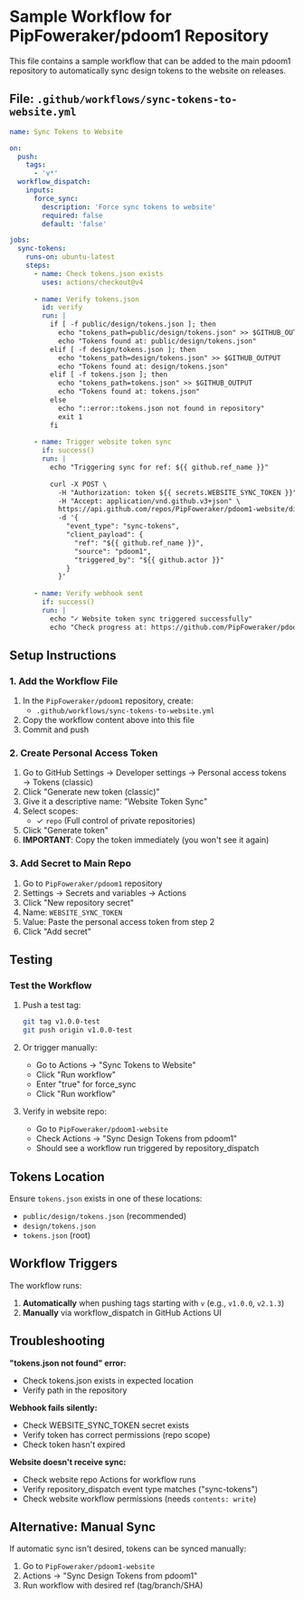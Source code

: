 # Sample Workflow for PipFoweraker/pdoom1 Repository

This file contains a sample workflow that can be added to the main pdoom1 repository to automatically sync design tokens to the website on releases.

## File: `.github/workflows/sync-tokens-to-website.yml`

```yaml
name: Sync Tokens to Website

on:
  push:
    tags:
      - 'v*'
  workflow_dispatch:
    inputs:
      force_sync:
        description: 'Force sync tokens to website'
        required: false
        default: 'false'

jobs:
  sync-tokens:
    runs-on: ubuntu-latest
    steps:
      - name: Check tokens.json exists
        uses: actions/checkout@v4
        
      - name: Verify tokens.json
        id: verify
        run: |
          if [ -f public/design/tokens.json ]; then
            echo "tokens_path=public/design/tokens.json" >> $GITHUB_OUTPUT
            echo "Tokens found at: public/design/tokens.json"
          elif [ -f design/tokens.json ]; then
            echo "tokens_path=design/tokens.json" >> $GITHUB_OUTPUT
            echo "Tokens found at: design/tokens.json"
          elif [ -f tokens.json ]; then
            echo "tokens_path=tokens.json" >> $GITHUB_OUTPUT
            echo "Tokens found at: tokens.json"
          else
            echo "::error::tokens.json not found in repository"
            exit 1
          fi
          
      - name: Trigger website token sync
        if: success()
        run: |
          echo "Triggering sync for ref: ${{ github.ref_name }}"
          
          curl -X POST \
            -H "Authorization: token ${{ secrets.WEBSITE_SYNC_TOKEN }}" \
            -H "Accept: application/vnd.github.v3+json" \
            https://api.github.com/repos/PipFoweraker/pdoom1-website/dispatches \
            -d '{
              "event_type": "sync-tokens",
              "client_payload": {
                "ref": "${{ github.ref_name }}",
                "source": "pdoom1",
                "triggered_by": "${{ github.actor }}"
              }
            }'
            
      - name: Verify webhook sent
        if: success()
        run: |
          echo "✓ Website token sync triggered successfully"
          echo "Check progress at: https://github.com/PipFoweraker/pdoom1-website/actions/workflows/sync-design-tokens.yml"
```

## Setup Instructions

### 1. Add the Workflow File

1. In the `PipFoweraker/pdoom1` repository, create:
   - `.github/workflows/sync-tokens-to-website.yml`
2. Copy the workflow content above into this file
3. Commit and push

### 2. Create Personal Access Token

1. Go to GitHub Settings → Developer settings → Personal access tokens → Tokens (classic)
2. Click "Generate new token (classic)"
3. Give it a descriptive name: "Website Token Sync"
4. Select scopes:
   - ✓ `repo` (Full control of private repositories)
5. Click "Generate token"
6. **IMPORTANT**: Copy the token immediately (you won't see it again)

### 3. Add Secret to Main Repo

1. Go to `PipFoweraker/pdoom1` repository
2. Settings → Secrets and variables → Actions
3. Click "New repository secret"
4. Name: `WEBSITE_SYNC_TOKEN`
5. Value: Paste the personal access token from step 2
6. Click "Add secret"

## Testing

### Test the Workflow

1. Push a test tag:
   ```bash
   git tag v1.0.0-test
   git push origin v1.0.0-test
   ```

2. Or trigger manually:
   - Go to Actions → "Sync Tokens to Website"
   - Click "Run workflow"
   - Enter "true" for force_sync
   - Click "Run workflow"

3. Verify in website repo:
   - Go to `PipFoweraker/pdoom1-website`
   - Check Actions → "Sync Design Tokens from pdoom1"
   - Should see a workflow run triggered by repository_dispatch

## Tokens Location

Ensure `tokens.json` exists in one of these locations:
- `public/design/tokens.json` (recommended)
- `design/tokens.json`
- `tokens.json` (root)

## Workflow Triggers

The workflow runs:
1. **Automatically** when pushing tags starting with `v` (e.g., `v1.0.0`, `v2.1.3`)
2. **Manually** via workflow_dispatch in GitHub Actions UI

## Troubleshooting

**"tokens.json not found" error:**
- Check tokens.json exists in expected location
- Verify path in the repository

**Webhook fails silently:**
- Check WEBSITE_SYNC_TOKEN secret exists
- Verify token has correct permissions (repo scope)
- Check token hasn't expired

**Website doesn't receive sync:**
- Check website repo Actions for workflow runs
- Verify repository_dispatch event type matches ("sync-tokens")
- Check website workflow permissions (needs `contents: write`)

## Alternative: Manual Sync

If automatic sync isn't desired, tokens can be synced manually:
1. Go to `PipFoweraker/pdoom1-website`
2. Actions → "Sync Design Tokens from pdoom1"
3. Run workflow with desired ref (tag/branch/SHA)
